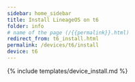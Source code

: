 ```yaml
---
sidebar: home_sidebar
title: Install LineageOS on t6
folder: info
# name of the page (/{{permalink}}.html)
redirect_from: t6_install.html
permalink: /devices/t6/install
device: t6
---
```

{% include templates/device_install.md %}
